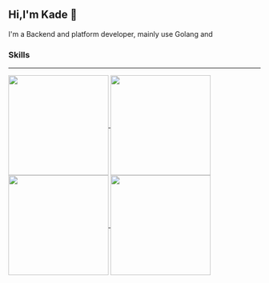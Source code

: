 ## Hi,I'm Kade 👏

I'm a Backend and platform developer, mainly use Golang and 

### Skills



---

<a href="https://github.com/anuraghazra/github-readme-stats">
    <img height=200 align="center" src="https://github-readme-stats.vercel.app/api?username=prefect12&show_icons=true&theme=outrun" />
</a>
<a href="https://github.com/anuraghazra/convoychat">
    <img height=200 align="center"  src="https://github-readme-stats.vercel.app/api/top-langs/?username=prefect12&theme=outrun&layout=compact&langs_count=8&card_width=320" />
</a>

<a href="https://github.com/anuraghazra/github-readme-stats">
  <img height=200 align="center" src="https://github-readme-stats.vercel.app/api?username=anuraghazra" />
</a>
<a href="https://github.com/anuraghazra/convoychat">
  <img height=200 align="center" src="https://github-readme-stats.vercel.app/api/top-langs?username=anuraghazra&layout=compact&langs_count=8&card_width=320" />
</a>